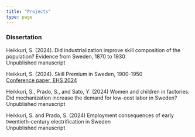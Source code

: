 ```yaml
---
title: "Projects"
type: page
---
```



### Dissertation 

Heikkuri, S. (2024). Did industrialization improve skill composition of the population? Evidence from Sweden, 1870 to 1930  
Unpublished manuscript  

Heikkuri, S. (2024). Skill Premium in Sweden, 1900-1950  
[Conference paper, EHS 2024](https://raw.githubusercontent.com/suvihe/suvihe.github.io/main/static/Papers/heikkuri_skill_premium_in_sweden_EHS.pdf)  

Heikkuri, S., Prado, S., and Sato, Y. (2024) Women and children in factories: Did mechanization increase the demand for low-cost labor in Sweden?  
Unpublished manuscript

Heikkuri, S. and Prado, S. (2024) Employment consequences of early twentieth-century electrification in Sweden  
Unpublished manuscript




